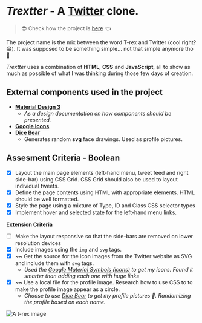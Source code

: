 # *Trextter* - A [Twitter](twitter.com) clone.

> 😎 Check how the project is [here](https://lucianosimoni.github.io/boolean-uk-html-twitter/) 👈
 
The project name is the mix between the word T-rex and Twitter (cool right? 😁).
It was supposed to be something simple... not that simple anymore tho 🙂

*Trextter* uses a combination of **HTML**, **CSS** and **JavaScript**, all to show as much as possible of what I was thinking during those few days of creation.

## External components used in the project

 - [**Material Design 3**](https://m3.material.io/)
	 - *As a design documentation on how components should be presented.*
 - [**Google Icons**](https://fonts.google.com/icons)
 - [**Dice Bear**](https://avatars.dicebear.com/)
	 - Generates random **svg** face drawings. Used as profile pictures.

## Assesment Criteria - Boolean
 - [x] Layout the main page elements (left-hand menu, tweet feed and right side-bar) using CSS Grid. CSS Grid should also be used to layout individual tweets.
 - [x] Define the page contents using HTML with appropriate elements. HTML should be well formatted.
 - [x] Style the page using a mixture of Type, ID and Class CSS selector types
 - [x] Implement hover and selected state for the left-hand menu links.

**Extension Criteria**

 - [ ] Make the layout responsive so that the side-bars are removed on lower resolution devices
 - [x] Include images using the `img` and `svg` tags.
 - [x] ~~ Get the source for the icon images from the Twitter website as SVG and include them with `svg` tags.
	- *Used the [Google Material Symbols (icons)](https://fonts.google.com/icons) to get my icons. Found it smarter than adding each one with huge links*
 - [x] ~~ Use a local file for the profile image. Research how to use CSS to to make the profile image appear as a circle. 
	 - *Choose to use [Dice Bear](https://avatars.dicebear.com/) to get my profile pictures 🙂.  Randomizing the profile based on each name.*

![A t-rex image](https://emojipedia-us.s3.dualstack.us-west-1.amazonaws.com/thumbs/160/microsoft/310/t-rex_1f996.png)
